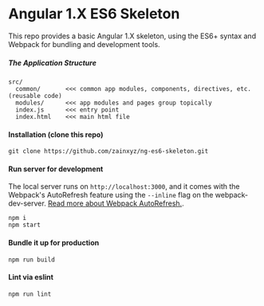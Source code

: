 # Angular 1.X ES6 Skeleton
This repo provides a basic Angular 1.X skeleton, using the ES6+ syntax and Webpack for bundling and development tools.

##### The Application Structure

````
src/
  common/       <<< common app modules, components, directives, etc. (reusable code)
  modules/      <<< app modules and pages group topically
  index.js      <<< entry point
  index.html    <<< main html file
````

#### Installation (clone this repo)
````
git clone https://github.com/zainxyz/ng-es6-skeleton.git
````

#### Run server for development

The local server runs on `http://localhost:3000`, and it comes with the Webpack's AutoRefresh feature using the `--inline` flag on the webpack-dev-server. [Read more about Webpack AutoRefresh.][77226b13].

  [77226b13]: https://webpack.github.io/docs/webpack-dev-server.html#automatic-refresh "Webpack Dev Server - Automatic Refresh"

````
npm i
npm start
````

#### Bundle it up for production

````
npm run build
````

#### Lint via eslint

````
npm run lint
````
